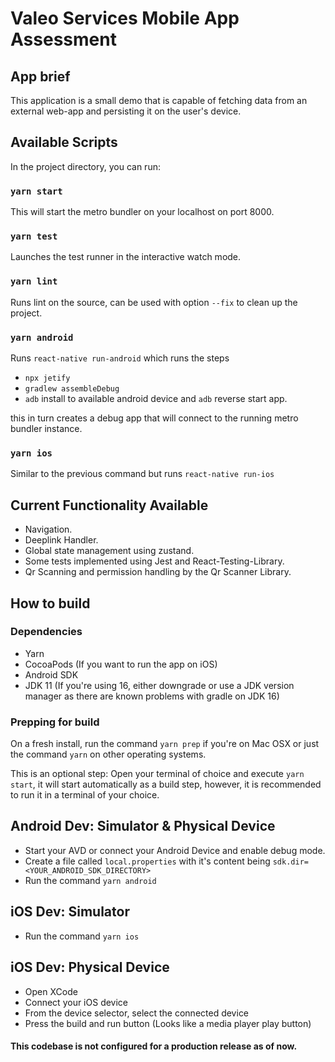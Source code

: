 # Valeo Services Mobile App Assessment

## App brief

This application is a small demo that is capable of fetching data from an external web-app and persisting it on the user's device.

## Available Scripts

In the project directory, you can run:

### `yarn start`

This will start the metro bundler on your localhost on port 8000.

### `yarn test`

Launches the test runner in the interactive watch mode.<br />

### `yarn lint`

Runs lint on the source, can be used with option `--fix` to clean up the project.

### `yarn android`

Runs `react-native run-android` which runs the steps
- `npx jetify`
- `gradlew assembleDebug`
- `adb` install to available android device and `adb` reverse start app.

this in turn creates a debug app that will connect to the running metro bundler instance.

### `yarn ios`

Similar to the previous command but runs `react-native run-ios`

## Current Functionality Available

- Navigation.
- Deeplink Handler.
- Global state management using zustand.
- Some tests implemented using Jest and React-Testing-Library.
- Qr Scanning and permission handling by the Qr Scanner Library.

## How to build

### Dependencies

- Yarn
- CocoaPods (If you want to run the app on iOS)
- Android SDK
- JDK 11 (If you're using 16, either downgrade or use a JDK version manager as there are known problems with gradle on JDK 16)

### Prepping for build

On a fresh install, run the command `yarn prep` if you're on Mac OSX or just the command `yarn` on other operating systems.

This is an optional step: Open your terminal of choice and execute `yarn start`, it will start automatically as a build step, however, it is recommended to run it in a terminal of your choice.

## Android Dev: Simulator & Physical Device

- Start your AVD or connect your Android Device and enable debug mode.
- Create a file called `local.properties` with it's content being `sdk.dir=<YOUR_ANDROID_SDK_DIRECTORY>`
- Run the command `yarn android`

## iOS Dev: Simulator

- Run the command `yarn ios`

## iOS Dev: Physical Device

- Open XCode
- Connect your iOS device
- From the device selector, select the connected device
- Press the build and run button (Looks like a media player play button)

#### This codebase is not configured for a production release as of now.
